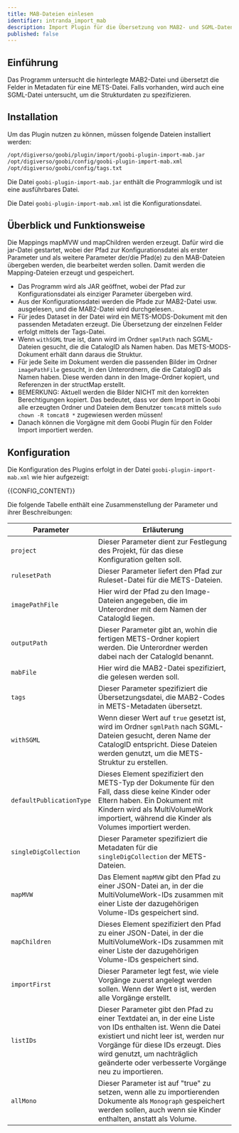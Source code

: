 ```yaml
---
title: MAB-Dateien einlesen
identifier: intranda_import_mab
description: Import Plugin für die Übersetzung von MAB2- und SGML-Daten in METS-MODS
published: false
---
```


## Einführung
Das Programm untersucht die hinterlegte MAB2-Datei und übersetzt die Felder in Metadaten für eine METS-Datei. Falls vorhanden, wird auch eine SGML-Datei untersucht, um die Strukturdaten zu spezifizieren.

## Installation
Um das Plugin nutzen zu können, müssen folgende Dateien installiert werden:

```bash
/opt/digiverso/goobi/plugin/import/goobi-plugin-import-mab.jar
/opt/digiverso/goobi/config/goobi-plugin-import-mab.xml
/opt/digiverso/goobi/config/tags.txt
```
Die Datei `goobi-plugin-import-mab.jar` enthält die Programmlogik und ist eine ausführbares Datei.

Die Datei `goobi-plugin-import-mab.xml` ist die Konfigurationsdatei.

## Überblick und Funktionsweise
Die Mappings mapMVW und mapChildren werden erzeugt. Dafür wird die jar-Datei gestartet, wobei der Pfad zur Konfigurationsdatei als erster Parameter und als weitere Parameter der/die Pfad(e) zu den MAB-Dateien übergeben werden, die bearbeitet werden sollen. Damit werden die Mapping-Dateien erzeugt und gespeichert. 

* Das Programm wird als JAR geöffnet, wobei der Pfad zur Konfigurationsdatei als einziger Parameter übergeben wird.
* Aus der Konfigurationsdatei werden die Pfade zur MAB2-Datei usw. ausgelesen, und die MAB2-Datei wird durchgelesen..
* Für jedes Dataset in der Datei wird ein METS-MODS-Dokument mit den passenden Metadaten erzeugt. Die Übersetzung der einzelnen Felder erfolgt mittels der Tags-Datei.
* Wenn `withSGML` true ist, dann wird im Ordner `sgmlPath` nach SGML-Dateien gesucht, die die CatalogID als Namen haben. Das METS-MODS-Dokument erhält dann daraus die Struktur.
* Für jede Seite im Dokument werden die passenden Bilder im Ordner `imagePathFile` gesucht, in den Unterordnern, die die CatalogID als Namen haben. Diese werden dann in den Image-Ordner kopiert, und Referenzen in der structMap erstellt.
* BEMERKUNG: Aktuell werden die Bilder NICHT mit den korrekten Berechtigungen kopiert. Das bedeutet, dass vor dem Import in  Goobi alle erzeugten Ordner und Dateien dem Benutzer `tomcat8` mittels `sudo chown -R tomcat8 *`  zugewiesen werden müssen!
* Danach können die Vorgägne mit dem Goobi Plugin für den Folder Import importiert werden.

## Konfiguration
Die Konfiguration des Plugins erfolgt in der Datei `goobi-plugin-import-mab.xml` wie hier aufgezeigt:

{{CONFIG_CONTENT}}

Die folgende Tabelle enthält eine Zusammenstellung der Parameter und ihrer Beschreibungen:

| Parameter               | Erläuterung |
|-------------------------|------------------------------------|
| `project`               | Dieser Parameter dient zur Festlegung des Projekt, für das diese Konfiguration gelten soll. |
| `rulesetPath`           | Dieser Parameter liefert den Pfad zur Ruleset-Datei für die METS-Dateien. |
| `imagePathFile`         | Hier wird der Pfad zu den Image-Dateien angegeben, die im Unterordner mit dem Namen der CatalogId liegen. |
| `outputPath`            | Dieser Parameter gibt an, wohin die fertigen METS-Ordner kopiert werden. Die Unterordner werden dabei nach der CatalogId benannt. |
| `mabFile`               | Hier wird die MAB2-Datei spezifiziert, die gelesen werden soll. |
| `tags`                  | Dieser Parameter spezifiziert die Übersetzungsdatei, die MAB2-Codes in METS-Metadaten übersetzt. |
| `withSGML`              | Wenn dieser Wert auf `true` gesetzt ist, wird im Ordner `sgmlPath` nach SGML-Dateien gesucht, deren Name der CatalogID entspricht. Diese Dateien werden genutzt, um die METS-Struktur zu erstellen. |
| `defaultPublicationType`| Dieses Element spezifiziert den METS-Typ der Dokumente für den Fall, dass diese keine Kinder oder Eltern haben. Ein Dokument mit Kindern wird als MultiVolumeWork importiert, während die Kinder als Volumes importiert werden. |
| `singleDigCollection`   | Dieser Parameter spezifiziert die Metadaten für die `singleDigCollection` der METS-Dateien. |
| `mapMVW`                | Das Element `mapMVW` gibt den Pfad zu einer JSON-Datei an, in der die MultiVolumeWork-IDs zusammen mit einer Liste der dazugehörigen Volume-IDs gespeichert sind. |
| `mapChildren`           | Dieses Element spezifiziert den Pfad zu einer JSON-Datei, in der die MultiVolumeWork-IDs zusammen mit einer Liste der dazugehörigen Volume-IDs gespeichert sind. |
| `importFirst`           | Dieser Parameter legt fest, wie viele Vorgänge zuerst angelegt werden sollen. Wenn der Wert `0` ist, werden alle Vorgänge erstellt. |
| `listIDs`               | Dieser Parameter gibt den Pfad zu einer Textdatei an, in der eine Liste von IDs enthalten ist. Wenn die Datei existiert und nicht leer ist, werden nur Vorgänge für diese IDs erzeugt. Dies wird genutzt, um nachträglich geänderte oder verbesserte Vorgänge neu zu importieren. |
| `allMono`               | Dieser Parameter ist auf "true" zu setzen, wenn alle zu importierenden Dokumente als `Monograph` gespeichert werden sollen, auch wenn sie Kinder enthalten, anstatt als Volume. |
